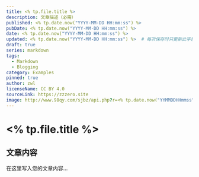 ```yaml
---
title: <% tp.file.title %>
description: 文章描述（必需）
published: <% tp.date.now("YYYY-MM-DD HH:mm:ss") %>
pubDate: <% tp.date.now("YYYY-MM-DD HH:mm:ss") %>
date: <% tp.date.now("YYYY-MM-DD HH:mm:ss") %>
updated: <% tp.date.now("YYYY-MM-DD HH:mm:ss") %>  # 每次保存时只更新此字段
draft: true
series: markdown
tags:
  - Markdown
  - Blogging
category: Examples
pinned: true
author: zwl
licenseName: CC BY 4.0
sourceLink: https://zzzero.site
image: http://www.98qy.com/sjbz/api.php?r=<% tp.date.now("YYMMDDHHmmss") %>
---
```


# <% tp.file.title %>

## 文章内容

在这里写入您的文章内容...
